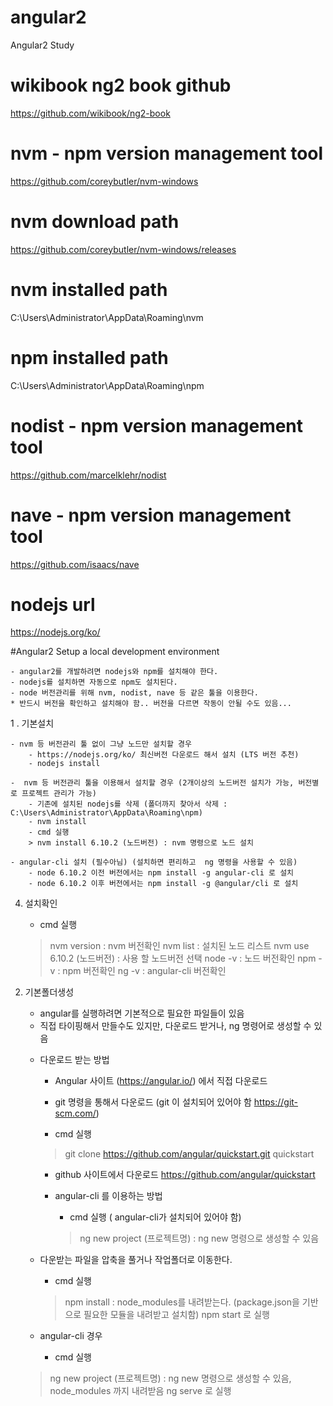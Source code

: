 # angular2
Angular2 Study

# wikibook ng2 book github
https://github.com/wikibook/ng2-book

# nvm - npm version management tool
https://github.com/coreybutler/nvm-windows

# nvm download path
https://github.com/coreybutler/nvm-windows/releases

# nvm installed path
C:\Users\Administrator\AppData\Roaming\nvm

# npm installed path
C:\Users\Administrator\AppData\Roaming\npm

# nodist - npm version management tool
https://github.com/marcelklehr/nodist

# nave - npm version management tool
https://github.com/isaacs/nave

# nodejs url
https://nodejs.org/ko/

#Angular2 Setup a local development environment

	- angular2를 개발하려면 nodejs와 npm를 설치해야 한다.
	- nodejs를 설치하면 자동으로 npm도 설치된다.
	- node 버전관리를 위해 nvm, nodist, nave 등 같은 툴을 이용한다.
	* 반드시 버전을 확인하고 설치해야 함.. 버전을 다르면 작동이 안될 수도 있음...

1 . 기본설치

	- nvm 등 버전관리 툴 없이 그냥 노드만 설치할 경우
		- https://nodejs.org/ko/ 최신버전 다운로드 해서 설치 (LTS 버전 추천)
		- nodejs install

	-  nvm 등 버전관리 툴을 이용해서 설치할 경우 (2개이상의 노드버전 설치가 가능, 버전별로 프로젝트 관리가 가능)
		- 기존에 설치된 nodejs를 삭제 (폴더까지 찾아서 삭제 : C:\Users\Administrator\AppData\Roaming\npm)
		- nvm install
		- cmd 실행
		> nvm install 6.10.2 (노드버전) : nvm 명령으로 노드 설치

	- angular-cli 설치 (필수아님) (설치하면 편리하고  ng 명령을 사용할 수 있음)
		- node 6.10.2 이전 버전에서는 npm install -g angular-cli 로 설치
		- node 6.10.2 이후 버전에서는 npm install -g @angular/cli 로 설치

4) 설치확인

	- cmd 실행
	> nvm version : nvm 버전확인
	> nvm list : 설치된 노드 리스트
	> nvm use 6.10.2 (노드버전) : 사용 할 노드버전 선택 
	> node -v : 노드 버전확인
	> npm -v : npm 버전확인
	> ng -v : angular-cli 버전확인

2. 기본폴더생성

	* angular를 실행하려면 기본적으로 필요한 파일들이 있음

	- 직접 타이핑해서 만들수도 있지만, 다운로드 받거나, ng 명령어로 생성할 수 있음

	* 다운로드 받는 방법

		- Angular 사이트 (https://angular.io/) 에서 직접 다운로드

		- git 명령을 통해서 다운로드 (git 이 설치되어 있어야 함 https://git-scm.com/)
		- cmd 실행
		> git clone https://github.com/angular/quickstart.git quickstart

		- github 사이트에서 다운로드 
			https://github.com/angular/quickstart

		-  angular-cli 를 이용하는 방법
			- cmd 실행 ( angular-cli가 설치되어 있어야 함)
			> ng new project (프로젝트명) : ng new 명령으로 생성할 수 있음

	- 다운받는 파일을 압축을 풀거나 작업폴더로 이동한다.
		- cmd 실행
		> npm install : node_modules를 내려받는다. (package.json을 기반으로 필요한 모듈을 내려받고 설치함)
		> npm start 로 실행

	- angular-cli 경우
		- cmd 실행
	> ng new project (프로젝트명) : ng new 명령으로 생성할 수 있음, node_modules 까지 내려받음
	> ng serve 로 실행
  
